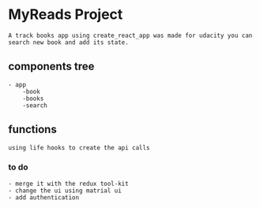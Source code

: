 # MyReads Project

    A track books app using create_react_app was made for udacity you can search new book and add its state.

## components tree

    - app
        -book
        -books
        -search

## functions

    using life hooks to create the api calls

### to do

    - merge it with the redux tool-kit
    - change the ui using matrial ui
    - add authentication
